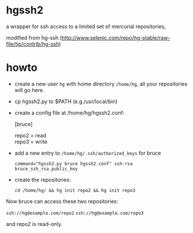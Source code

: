 hgssh2
======

a wrapper for ssh access to a limited set of mercurial repositories, 

modified from hg-ssh (http://www.selenic.com/repo/hg-stable/raw-file/tip/contrib/hg-ssh)

howto
======

* create a new user `hg` with home directory `/home/hg`, all your repositories will go here.
* cp hgssh2.py to $PATH (e.g./usr/local/bin)
* create a config file at /home/hg/hgssh2.conf:

    [bruce]
    
    repo2 = read    
    repo3 = write

* add a new entry to ``/home/hg/.ssh/authorized_keys`` for bruce

    ``command="hgssh2.py bruce hgssh2.conf" ssh-rsa bruce_ssh_rsa_public_key``

* create the repositories:

  ``cd /home/hg/ && hg init repo2 && hg init repo3``

Now bruce can access these two repositories:

  ``ssh://hg@example.com/repo2``
  ``ssh://hg@example.com/repo3``

and repo2 is read-only.
